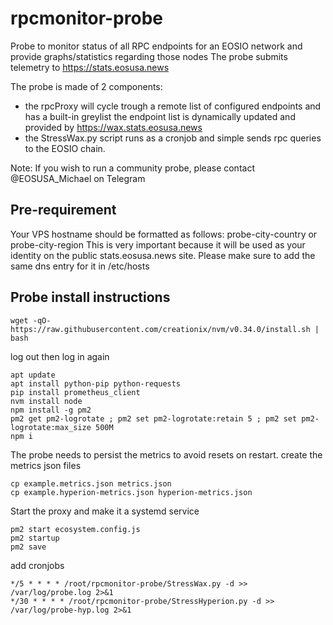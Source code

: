 # rpcmonitor-probe
Probe to monitor status of all RPC endpoints for an EOSIO network and provide graphs/statistics regarding those nodes
The probe submits telemetry to https://stats.eosusa.news

The probe is made of 2 components:
  * the rpcProxy will cycle trough a remote list of configured endpoints and has a built-in greylist
    the endpoint list is dynamically updated and provided by https://wax.stats.eosusa.news
  * the StressWax.py script runs as a cronjob and simple sends rpc queries to the EOSIO chain.

Note: If you wish to run a community probe, please contact @EOSUSA_Michael on Telegram

## Pre-requirement

Your VPS hostname should be formatted as follows: probe-city-country or probe-city-region
This is very important because it will be used as your identity on the public stats.eosusa.news site.
Please make sure to add the same dns entry for it in /etc/hosts
  
## Probe install instructions

```
wget -qO- https://raw.githubusercontent.com/creationix/nvm/v0.34.0/install.sh | bash
```
log out then log in again
```
apt update
apt install python-pip python-requests
pip install prometheus_client
nvm install node
npm install -g pm2
pm2 get pm2-logrotate ; pm2 set pm2-logrotate:retain 5 ; pm2 set pm2-logrotate:max_size 500M
npm i
```

The probe needs to persist the metrics to avoid resets on restart.
create the metrics json files
```
cp example.metrics.json metrics.json
cp example.hyperion-metrics.json hyperion-metrics.json
```

Start the proxy and make it a systemd service
```
pm2 start ecosystem.config.js
pm2 startup
pm2 save
```

add cronjobs
```
*/5 * * * * /root/rpcmonitor-probe/StressWax.py -d >> /var/log/probe.log 2>&1
*/30 * * * * /root/rpcmonitor-probe/StressHyperion.py -d >> /var/log/probe-hyp.log 2>&1
```

